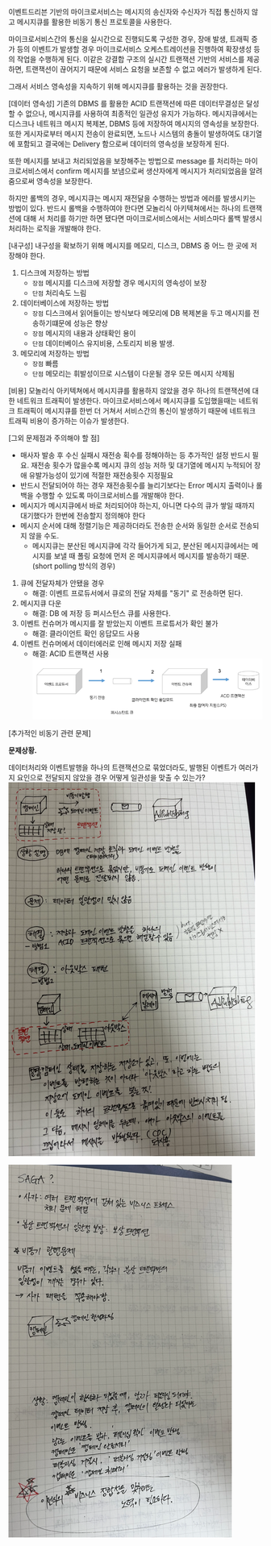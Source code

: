 이벤트드리븐 기반의 마이크로서비스는 메시지의 송신자와 수신자가 직접 통신하지 않고 메시지큐를 활용한 비동기 통신 프로토콜을 사용한다.

마이크로서비스간의 통신을 실시간으로 진행되도록 구성한 경우, 장애 발생, 트래픽 증가 등의 이벤트가 발생할 경우 마이크로서비스 오케스트레이션을 
진행하여 확장생성 등의 작업을 수행하게 된다. 이같은 강결합 구조의 실시간 트랜잭션 기반의 서비스를 제공하면, 트랜잭션이 끊어지기 때문에
서비스 요청을 보존할 수 없고 에러가 발생하게 된다.

그래서 서비스 영속성을 지속하기 위해 메시지큐를 활용하는 것을 권장한다.

[데이터 영속성]
기존의 DBMS 를 활용한 ACID 트랜잭션에 따른 데이터무결성은 달성할 수 없으나, 메시지큐를 사용하여 최종적인 일관성 유지가 가능하다.
메시지큐에서는 디스크나 네트워크 메시지 복제본, DBMS 등에 저장하여 메시지의 영속성을 보장한다. 또한 게시자로부터 메시지 전송이 완료되면, 노드나 시스템의 충돌이 발생하여도
대기열에 포함되고 결국에는 Delivery 함으로써 데이터의 영속성을 보장하게 된다.

또한 메시지를 보내고 처리되었음을 보장해주는 방법으로 message 를 처리하는 마이크로서비스에서 confirm 메시지를 보냄으로써 생산자에게 
메시지가 처리되었음을 알려줌으로써 영속성을 보장한다.

하지만 롤백의 경우, 메시지큐는 메시지 재전달을 수행하는 방법과 에러를 발생시키는 방법이 있다. 반드시 롤백을 수행하여야 한다면 모놀리식 아키텍쳐에서는 하나의 트랜잭션에 대해
서 처리를 하기만 하면 됐다면 마이크로서비스에서는 서비스마다 롤백 발생시 처리하는 로직을 개발해야 한다.

[내구성]
내구성을 확보하기 위해 메시지를 메모리, 디스크, DBMS 중 어느 한 곳에 저장해야 한다.
1. 디스크에 저장하는 방법
   - `장점` 메시지를 디스크에 저장할 경우 메시지의 영속성이 보장
   - `단점` 처리속도 느림
2. 데이터베이스에 저장하는 방법
   - `장점` 디스크에서 읽어들이는 방식보다 메모리에 DB 복제본을 두고 메시지를 전송하기떄문에 성능은 향상
   - `장점` 메시지의 내용과 상태확인 용이
   - `단점` 데이터베이스 유지비용, 스토리지 비용 발생.
3. 메모리에 저장하는 방법
   - `장점` 빠름
   - `단점` 메모리는 휘발성이므로 시스템이 다운될 경우 모든 메시지 삭제됨


[비용]
모놀리식 아키텍쳐에서 메시지큐를 활용하지 않았을 경우 하나의 트랜잭션에 대한 네트워크 트래픽이 발생한다. 마이크로서비스에서 메시지큐를 
도입했을때는 네트워크 트래픽이 메시지큐를 한번 더 거쳐서 서비스간의 통신이 발생하기 때문에 네트워크 트래픽 비용이 증가하는 이슈가 발생한다.


[그외 문제점과 주의해야 할 점]
- 매사자 발송 후 수신 실패시 재전송 획수를 정해야하는 등 추가적인 설정 반드시 필요. 재전송 횟수가 많을수록 
    메시지 큐의 성능 저하 및  대기열에 메시지 누적되어 장애 유발가능성이 있기에 적절한 재전송횟수 지정필요
- 반드시 전달되어야 하는 경우 재전송횟수를 늘리기보다는 Error 메시지 출력이나 롤백을 수행할 수 있도록 마이크로서비스를 개발해야 한다.
- 메시지가 메시지큐에서 바로 처리되어야 하는지, 아니면 다수의 큐가 쌓일 때까지 대기했다가 한번에 전송할지 정의해야 한다
- 메시지 순서에 대해 정렬기능은 제공하더라도 전송한 순서와 동일한 순서로 전송되지 않을 수도.
  - 메시지큐는 분산된 메시지큐에 각각 들어가게 되고, 분산된 메시지큐에서는 메시지를 보낼 때 폴링 요청에 먼저 온 메시지큐에서 메시지를 발송하기 때문. (short polling 방식의 경우)

1. 큐에 전달자체가 안됐을 경우
   - 해결: 이벤트 프로듀서에서 큐로의 전달 자체를 "동기" 로 전송하면 된다.
2. 메시지큐 다운
   - 해결: DB 에 저장 등 퍼시스턴스 큐를 사용한다.
3. 이벤트 컨슈머가 메시지를 잘 받았는지 이벤트 프로튜서가 확인 불가
   - 해결: 클라이언트 확인 응답모드 사용
3. 이벤트 컨슈머에서 데이터에러로 인해 메시지 저장 실패
   - 해결: ACID 트랜잭션 사용
![img_11.png](img_11.png)

[추가적인 비동기 관련 문제]

**문제상황.** 

데이터처리와 이벤트발행을 하나의 트랜잭션으로 묶었더라도, 발행된 이벤트가 여러가지 요인으로 전달되지
않았을 경우 어떻게 일관성을 맞출 수 있는가?
![img_12.png](img_12.png) 

![img_13.png](img_13.png)